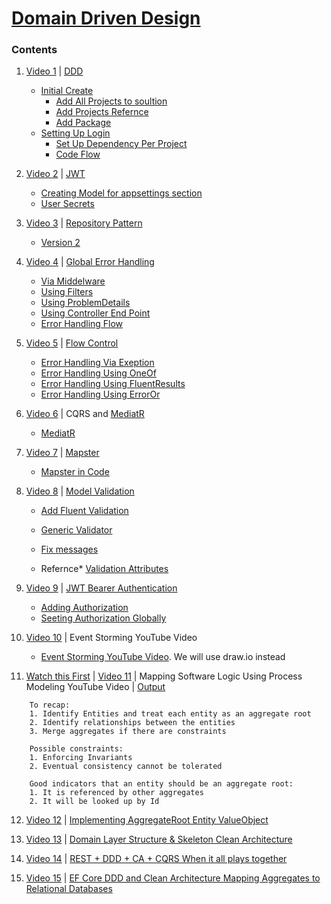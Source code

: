 # [Domain Driven Design][YP]

### Contents
1. [Video 1][Y1] | [DDD][100]
    + [Initial Create][110]
        + [Add All Projects to soultion][111]
        + [Add Projects Refernce][112]
        + [Add Package][113]
    + [Setting Up Login][120]
        + [Set Up Dependency Per Project][121]
        + [Code Flow][122]
2. [Video 2][Y2] | [JWT][2]
    + [Creating Model for appsettings section][21]
    + [User Secrets][22]

3. [Video 3][Y3] | [Repository Pattern][3]
    + [Version 2][31]

4. [Video 4][Y4] | [Global Error Handling][4]
    + [Via Middelware][41]
    + [Using Filters][42]
    + [Using ProblemDetails][43]
    + [Using Controller End Point][44]
    + [Error Handling Flow][45]

5. [Video 5][Y5] | [Flow Control][5]
    + [Error Handling Via Exeption][51]
    + [Error Handling Using OneOf][52]
    + [Error Handling Using FluentResults][53]
    + [Error Handling Using ErrorOr][54]

6. [Video 6][Y6] | CQRS and [MediatR][6]
    + [MediatR][61]

7. [Video 7][Y7] | [Mapster][7]
    + [Mapster in Code][71]

8. [Video 8][Y8] | [Model Validation][8]
    + [Add Fluent Validation][81]
    + [Generic Validator][82]
    + [Fix messages][83]

    + Refernce* [Validation Attributes][Y80] 

9. [Video 9][Y9] | [JWT Bearer Authentication][9]
    + [Adding Authorization][91]
    + [Seeting Authorization Globally][92]

10. [Video 10][Y10] | Event Storming YouTube Video
    + [Event Storming YouTube Video][Y10p]. We will use draw.io instead

11. [Watch this First][Y11p] | [Video 11][Y11] | Mapping Software Logic Using Process Modeling YouTube Video | [Output][V11]
```
    To recap:
    1. Identify Entities and treat each entity as an aggregate root
    2. Identify relationships between the entities
    3. Merge aggregates if there are constraints

    Possible constraints:
    1. Enforcing Invariants
    2. Eventual consistency cannot be tolerated

    Good indicators that an entity should be an aggregate root:
    1. It is referenced by other aggregates
    2. It will be looked up by Id
```
12. [Video 12][Y12] | [Implementing AggregateRoot Entity ValueObject][V12] 

13. [Video 13][Y13] | [Domain Layer Structure & Skeleton  Clean Architecture][V13] 
14. [Video 14][Y14] | [REST + DDD + CA + CQRS  When it all plays together][V14] 
14. [Video 15][Y15] | [EF Core DDD and Clean Architecture  Mapping Aggregates to Relational Databases][V15] 

[100]:Docs/v/Video1-0.md
[110]:Docs/v/Video1-1-setup.md#intial-creation
[111]:Docs/v/Video1-1-setup.md#add-all-created-projects-in-solution
[112]:Docs/v/Video1-1-setup.md#add-project-refernce
[113]:Docs/v/Video1-1-setup.md#add-package
[120]:Docs/v/Video1-2-Setting-Up-Login.md#setting-up-login
[121]:Docs/v/Video1-2-Setting-Up-Login.md#setup-dependency-injection-per-project
[122]:Docs/v/Video1-2-Setting-Up-Login.md#code-flow

[2]:Docs/v/Video2-JWT.md#jwt
[21]:Docs/v/Video2-JWT.md#creating-model-for-appsettings-section
[22]:Docs/v/Video2-JWT.md#user-secret

[3]:Docs/v/Video3.md
[31]:Docs/v/Video3-v2.md

[4]:Docs/v/Video4.md#error-handling
[41]:Docs/v/Video4.md#via-middelware
[42]:Docs/v/Video4.md#via-exception-filter-attribute
[43]:Docs/v/Video4.md#using-problemdetails
[44]:Docs/v/Video4.md#via-error-endpoint
[45]:Docs/v/Video4.md#error-handling-flow

[5]:Docs/v/Video5-0.md
[51]:Docs/v/Video5-1-Via-Exception.md
[52]:Docs/v/Video5-2-OneOf.md
[53]:Docs/v/Video5-3-FluentResults.md
[54]:Docs/v/Video5-4-ErrorOr.md

[6]:Docs/v/Video6-CQRS.md#cqrs
[61]:Docs/v/Video6-CQRS.md#mediatr

[7]:Docs/v/Video7-1-Mapster.md
[71]:Docs/v/Video7-2-MapsterInCode.md

[8]:Docs/v/Video8-ModelValidation.md#model-validation
[81]:Docs/v/Video8-ModelValidation.md#add-fluent-validation
[82]:Docs/v/Video8-ModelValidation.md#convert-to-a-generic-validator
[83]:Docs/v/Video8-ModelValidation.md#fix-title-of-error-response
[84]:Docs/v/Video8-ModelValidation.md#base-controller-clean-up
[85]:Docs/v/Video8-ModelValidation.md#using-the-generic-validator

[9]:Docs/v/Video9.md#bearer-authentication
[91]:Docs/v/Video9.md#adding-authorization
[92]:Docs/v/Video9.md#adding-authorization-global---to-inheriting-classes

[V11]:Docs/Api/DomainModels/Aggregates.Menu.md
[V12]:Docs/v/Video12.md#implementing-aggregateroot-entity-valueobject
[V13]:Docs/v/Video13.md#domain-layer-structure--skeleton--clean-architecture
[V14]:Docs/v/Video14.md#rest--ddd--ca--cqrs--when-it-all-plays-together
[V15]:Docs/v/Video15.md#ef-core-ddd-and-clean-architecture--mapping-aggregates-to-relational-databases



[YP]:https://www.youtube.com/playlist?list=PLzYkqgWkHPKBcDIP5gzLfASkQyTdy0t4k
[Y1]:https://www.youtube.com/watch?v=fhM0V2N1GpY
[Y2]:https://www.youtube.com/watch?v=38bQNWKh0dk
[Y3]:https://www.youtube.com/watch?v=ZwQf_JQUUCQ
[Y4]:https://www.youtube.com/watch?v=gMwAhKddHYQ
[Y5]:https://www.youtube.com/watch?v=tZ8gGqiq_IU
[Y6]:https://www.youtube.com/watch?v=MwMVvLBSJa8
[Y7]:https://www.youtube.com/watch?v=vBs6naPD6RE
[Y8]:https://www.youtube.com/watch?v=FXP3PQ03fa0
[Y80]:https://www.youtube.com/watch?v=-ix1hzWr2ws
[Y9]:https://www.youtube.com/watch?v=7ILCRfPmQxQ
[Y10p]:https://www.youtube.com/watch?v=7LFxWgfJEeI
[Y10]:https://www.youtube.com/watch?v=1pBGc7kKOAA
[Y11p]:https://www.youtube.com/watch?v=UEtmOW8uZZY
[Y11]:https://www.youtube.com/watch?v=f6G46rqkePc

[Y12]:https://www.youtube.com/watch?v=weGLBPky43U
[Y13]:https://www.youtube.com/watch?v=jnutb5Z4wyg
[Y14]:https://www.youtube.com/watch?v=jm0CWlb5vvQ
[Y15]:https://www.youtube.com/watch?v=5_un3PUER8U
